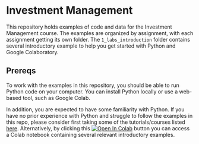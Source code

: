 # Investment Management
This repository holds examples of code and data for the Investment Management course. The examples are organized by assignment, with each assignment getting its own folder. The `1_labs_introduction` folder contains several introductory example to help you get started with Python and Google Colaboratory.

## Prereqs
To work with the examples in this repository, you should be able to run Python code on your computer. You can install Python locally or use a web-based tool, such as Google Colab.

In addition, you are expected to have some familiarity with Python. If you have no prior experience with Python and struggle to follow the examples in this repo, please consider first taking some of the tutorials/courses listed [here](http://python.berkeley.edu/resources/). Alternatively, by clicking this [![Open In Colab](https://colab.research.google.com/assets/colab-badge.svg)](https://colab.research.google.com/drive/16J7KBFtVL2ALT42vhlHVnN-sJtwG0Igp?usp=sharing) button you can access a Colab notebook containing several relevant introductory examples.

 


